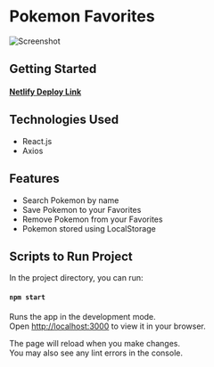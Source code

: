 # Pokemon Favorites

![Screenshot](https://i.imgur.com/I07xT24l.png)

## Getting Started

#### [Netlify Deploy Link](https://pokemon-favorites-johnmccants.netlify.app)

## Technologies Used

- React.js
- Axios


## Features

- Search Pokemon by name
- Save Pokemon to your Favorites
- Remove Pokemon from your Favorites
- Pokemon stored using LocalStorage


## Scripts to Run Project

In the project directory, you can run:

#### `npm start`

Runs the app in the development mode.\
Open [http://localhost:3000](http://localhost:3000) to view it in your browser.

The page will reload when you make changes.\
You may also see any lint errors in the console.

